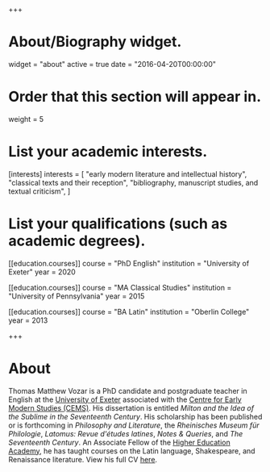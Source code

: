 +++
# About/Biography widget.
widget = "about"
active = true
date = "2016-04-20T00:00:00"

# Order that this section will appear in.
weight = 5

# List your academic interests.
[interests]
  interests = [
    "early modern literature and intellectual history",
    "classical texts and their reception",
    "bibliography, manuscript studies, and textual criticism",
  ]

# List your qualifications (such as academic degrees).
[[education.courses]]
  course = "PhD English"
  institution = "University of Exeter"
  year = 2020

[[education.courses]]
  course = "MA Classical Studies"
  institution = "University of Pennsylvania"
  year = 2015

[[education.courses]]
  course = "BA Latin"
  institution = "Oberlin College"
  year = 2013
 
+++

# About

Thomas Matthew Vozar is a PhD candidate and postgraduate teacher in English at the [University of Exeter](https://humanities.exeter.ac.uk/english/) associated with the [Centre for Early Modern Studies (CEMS)](https://humanities.exeter.ac.uk/history/research/centres/earlymodern/). His dissertation is entitled *Milton and the Idea of the Sublime in the Seventeenth Century*. His scholarship has been published or is forthcoming in *Philosophy and Literature*, the *Rheinisches Museum für Philologie*, *Latomus: Revue d'études latines*, *Notes & Queries*, and *The Seventeenth Century*. An Associate Fellow of the [Higher Education Academy](https://www.heacademy.ac.uk/), he has taught courses on the Latin language, Shakespeare, and Renaissance literature.  View his full CV [here](pdf/CV_Vozar.pdf).
